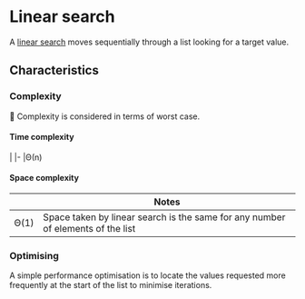 # Linear search
A [linear search](https://en.wikipedia.org/wiki/Linear_search) moves sequentially through a list looking for a target value.

## Characteristics
### Complexity
🔔 Complexity is considered in terms of worst case.

#### Time complexity
|
|-
|Θ(n)

#### Space complexity
| |Notes
|- |-
|Θ(1) |Space taken by linear search is the same for any number of elements of the list

### Optimising
A simple performance optimisation is to locate the values requested more frequently at the start of the list to minimise iterations.